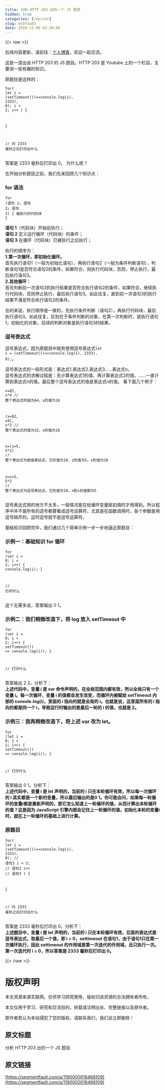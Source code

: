 ```yaml
---
title: 分析 HTTP 203 出的一个 JS 题目
hidden: true
categories: [reprint]
slug: 6cbfaa83
date: 2018-11-08 02:30:09
---
```


{{< raw >}}
<p>&#x540E;&#x7EED;&#x5185;&#x5BB9;&#x66F4;&#x65B0;&#xFF0C;&#x8BF7;&#x524D;&#x5F80;&#xFF1A;<a href="http://www.sosout.com/2018/08/16/let-for-together-used.html" rel="nofollow noreferrer" target="_blank">&#x4E2A;&#x4EBA;&#x535A;&#x5BA2;</a>&#xFF0C;&#x6B22;&#x8FCE;&#x4E00;&#x8D77;&#x4EA4;&#x6D41;&#x3002;</p><p>&#x8FD9;&#x662F;&#x4E00;&#x9053;&#x51FA;&#x81EA; HTTP 203 &#x7684; JS &#x9898;&#x76EE;&#x3002;HTTP 203 &#x662F; Youtube &#x4E0A;&#x7684;&#x4E00;&#x4E2A;&#x680F;&#x76EE;&#xFF0C;&#x4E3B;&#x8981;&#x8BB2;&#x4E00;&#x4E9B;&#x6709;&#x8DA3;&#x7684;&#x77E5;&#x8BC6;&#x3002;</p><p>&#x539F;&#x9898;&#x76EE;&#x662F;&#x8FD9;&#x6837;&#x7684;&#xFF1A;</p><div class="widget-codetool" style="display:none"><div class="widget-codetool--inner"><span class="selectCode code-tool" data-toggle="tooltip" data-placement="top" title="" data-original-title="&#x5168;&#x9009;"></span> <span type="button" class="copyCode code-tool" data-toggle="tooltip" data-placement="top" data-clipboard-text="for(
  let i = (setTimeout(()=&gt;console.log(i), 2333), 0);
  i &lt; 2;
  i++
) {
  
}

// &#x95EE; 2333 &#x6BEB;&#x79D2;&#x4E4B;&#x540E;&#x6253;&#x5370;&#x51FA;&#x4EC0;&#x4E48;" title="" data-original-title="&#x590D;&#x5236;"></span> <span type="button" class="saveToNote code-tool" data-toggle="tooltip" data-placement="top" title="" data-original-title="&#x653E;&#x8FDB;&#x7B14;&#x8BB0;"></span></div></div><pre class="javascript hljs"><code class="js"><span class="hljs-keyword">for</span>(
  <span class="hljs-keyword">let</span> i = <span class="hljs-function">(<span class="hljs-params">setTimeout((</span>)=&gt;</span><span class="hljs-built_in">console</span>.log(i), <span class="hljs-number">2333</span>), <span class="hljs-number">0</span>);
  i &lt; <span class="hljs-number">2</span>;
  i++
) {
  
}

<span class="hljs-comment">// &#x95EE; 2333 &#x6BEB;&#x79D2;&#x4E4B;&#x540E;&#x6253;&#x5370;&#x51FA;&#x4EC0;&#x4E48;</span></code></pre><p>&#x7B54;&#x6848;&#x662F; 2333 &#x6BEB;&#x79D2;&#x540E;&#x6253;&#x5370;&#x51FA; 0&#x3002; &#x4E3A;&#x4EC0;&#x4E48;&#x5462;&#xFF1F;</p><p>&#x5728;&#x5F00;&#x59CB;&#x5206;&#x6790;&#x9898;&#x76EE;&#x4E4B;&#x524D;&#xFF0C;&#x6211;&#x4EEC;&#x5148;&#x6765;&#x56DE;&#x987E;&#x51E0;&#x4E2A;&#x77E5;&#x8BC6;&#x70B9;&#xFF1A;</p><h3 id="articleHeader0">for &#x8BED;&#x6CD5;</h3><div class="widget-codetool" style="display:none"><div class="widget-codetool--inner"><span class="selectCode code-tool" data-toggle="tooltip" data-placement="top" title="" data-original-title="&#x5168;&#x9009;"></span> <span type="button" class="copyCode code-tool" data-toggle="tooltip" data-placement="top" data-clipboard-text="for (&#x8BED;&#x53E5; 1; &#x8BED;&#x53E5; 2; &#x8BED;&#x53E5; 3) {
    &#x88AB;&#x6267;&#x884C;&#x7684;&#x4EE3;&#x7801;&#x5757;
}" title="" data-original-title="&#x590D;&#x5236;"></span> <span type="button" class="saveToNote code-tool" data-toggle="tooltip" data-placement="top" title="" data-original-title="&#x653E;&#x8FDB;&#x7B14;&#x8BB0;"></span></div></div><pre class="javascript hljs"><code class="js"><span class="hljs-keyword">for</span> (&#x8BED;&#x53E5; <span class="hljs-number">1</span>; &#x8BED;&#x53E5; <span class="hljs-number">2</span>; &#x8BED;&#x53E5; <span class="hljs-number">3</span>) {
    &#x88AB;&#x6267;&#x884C;&#x7684;&#x4EE3;&#x7801;&#x5757;
}</code></pre><p><strong>&#x8BED;&#x53E5; 1</strong>&#xFF08;&#x4EE3;&#x7801;&#x5757;&#xFF09;&#x5F00;&#x59CB;&#x524D;&#x6267;&#x884C;&#xFF1B;<br><strong>&#x8BED;&#x53E5; 2</strong> &#x5B9A;&#x4E49;&#x8FD0;&#x884C;&#x5FAA;&#x73AF;&#xFF08;&#x4EE3;&#x7801;&#x5757;&#xFF09;&#x7684;&#x6761;&#x4EF6;&#xFF1B;<br><strong>&#x8BED;&#x53E5; 3</strong> &#x5728;&#x5FAA;&#x73AF;&#xFF08;&#x4EE3;&#x7801;&#x5757;&#xFF09;&#x5DF2;&#x88AB;&#x6267;&#x884C;&#x4E4B;&#x540E;&#x6267;&#x884C;&#xFF1B;</p><p>&#x6267;&#x884C;&#x7684;&#x987A;&#x5E8F;&#x4E3A;&#xFF1A;<br><strong>1.&#x7B2C;&#x4E00;&#x6B21;&#x5FAA;&#x73AF;&#xFF0C;&#x5373;&#x521D;&#x59CB;&#x5316;&#x5FAA;&#x73AF;&#x3002;</strong><br>&#x9996;&#x5148;&#x6267;&#x884C;&#x8BED;&#x53E5;1&#xFF08;&#x4E00;&#x822C;&#x4E3A;&#x521D;&#x59CB;&#x5316;&#x8BED;&#x53E5;&#xFF09;&#xFF0C;&#x518D;&#x6267;&#x884C;&#x8BED;&#x53E5;2&#xFF08;&#x4E00;&#x822C;&#x4E3A;&#x6761;&#x4EF6;&#x5224;&#x65AD;&#x8BED;&#x53E5;&#xFF09;&#xFF0C;&#x5224;&#x65AD;&#x8BED;&#x53E5;1&#x662F;&#x5426;&#x7B26;&#x5408;&#x8BED;&#x53E5;2&#x7684;&#x6761;&#x4EF6;&#xFF0C;&#x5982;&#x679C;&#x7B26;&#x5408;&#xFF0C;&#x5219;&#x6267;&#x884C;&#x4EE3;&#x7801;&#x5757;&#xFF0C;&#x5426;&#x5219;&#xFF0C;&#x505C;&#x6B62;&#x6267;&#x884C;&#xFF0C;&#x6700;&#x540E;&#x6267;&#x884C;&#x8BED;&#x53E5;3&#x3002;<br><strong>2.&#x5176;&#x4ED6;&#x5FAA;&#x73AF;&#xFF1A;</strong><br>&#x9996;&#x5148;&#x5224;&#x65AD;&#x524D;&#x4E00;&#x6B21;&#x8BED;&#x53E5;3&#x7684;&#x6267;&#x884C;&#x7ED3;&#x679C;&#x662F;&#x5426;&#x7B26;&#x5408;&#x6267;&#x884C;&#x8BED;&#x53E5;2&#x7684;&#x6761;&#x4EF6;&#xFF0C;&#x5982;&#x679C;&#x7B26;&#x5408;&#xFF0C;&#x7EE7;&#x7EED;&#x6267;&#x884C;&#x4EE3;&#x7801;&#x5757;&#xFF0C;&#x5426;&#x5219;&#x505C;&#x6B62;&#x6267;&#x884C;&#xFF0C;&#x6700;&#x540E;&#x6267;&#x884C;&#x8BED;&#x53E5;3&#x3002;&#x5982;&#x6B64;&#x5F80;&#x590D;&#xFF0C;&#x76F4;&#x5230;&#x524D;&#x4E00;&#x6B21;&#x8BED;&#x53E5;3&#x7684;&#x6267;&#x884C;&#x7ED3;&#x679C;&#x4E0D;&#x6EE1;&#x8DB3;&#x7B26;&#x5408;&#x6267;&#x884C;&#x8BED;&#x53E5;2&#x7684;&#x6761;&#x4EF6;&#x3002;</p><p>&#x603B;&#x7684;&#x6765;&#x8BF4;&#xFF0C;&#x6267;&#x884C;&#x987A;&#x5E8F;&#x662F;&#x4E00;&#x81F4;&#x7684;&#xFF0C;&#x5148;&#x6267;&#x884C;&#x6761;&#x4EF6;&#x5224;&#x65AD;&#xFF08;&#x8BED;&#x53E5;2&#xFF09;&#xFF0C;&#x518D;&#x6267;&#x884C;&#x4EE3;&#x7801;&#x5757;&#xFF0C;&#x6700;&#x540E;&#x6267;&#x884C;&#x8BED;&#x53E5;3&#x3002;&#x5982;&#x6B64;&#x5F80;&#x590D;&#xFF0C;&#x533A;&#x522B;&#x5728;&#x4E8E;&#x6761;&#x4EF6;&#x5224;&#x65AD;&#x7684;&#x5BF9;&#x8C61;&#xFF0C;&#x5728;&#x7B2C;&#x4E00;&#x6B21;&#x5224;&#x65AD;&#x65F6;&#xFF0C;&#x662F;&#x6267;&#x884C;&#x8BED;&#x53E5;1&#xFF0C;&#x521D;&#x59CB;&#x5316;&#x7684;&#x5BF9;&#x8C61;&#xFF0C;&#x540E;&#x7EED;&#x7684;&#x5224;&#x65AD;&#x5BF9;&#x8C61;&#x662F;&#x6267;&#x884C;&#x8BED;&#x53E5;3&#x7684;&#x7ED3;&#x679C;&#x3002;</p><h3 id="articleHeader1">&#x9017;&#x53F7;&#x8868;&#x8FBE;&#x5F0F;</h3><p>&#x9017;&#x53F7;&#x8868;&#x8FBE;&#x5F0F;&#xFF0C;&#x56E0;&#x4E3A;&#x539F;&#x9898;&#x76EE;&#x4E2D;&#x5C31;&#x6709;&#x4F7F;&#x7528;&#x9017;&#x53F7;&#x8868;&#x8FBE;&#x5F0F;<code>let i = (setTimeout(()=&gt;console.log(i), 2333), 0);</code>&#x3002;</p><p>&#x9017;&#x53F7;&#x8868;&#x8FBE;&#x5F0F;&#x7684;&#x4E00;&#x822C;&#x5F62;&#x5F0F;&#x662F;&#xFF1A;&#x8868;&#x8FBE;&#x5F0F;1,&#x8868;&#x8FBE;&#x5F0F;2,&#x8868;&#x8FBE;&#x5F0F;3......&#x8868;&#x8FBE;&#x5F0F;n&#x3002;<br>&#x9017;&#x53F7;&#x8868;&#x8FBE;&#x5F0F;&#x7684;&#x6C42;&#x89E3;&#x8FC7;&#x7A0B;&#x662F;&#xFF1A;&#x5148;&#x8BA1;&#x7B97;&#x8868;&#x8FBE;&#x5F0F;1&#x7684;&#x503C;&#xFF0C;&#x518D;&#x8BA1;&#x7B97;&#x8868;&#x8FBE;&#x5F0F;2&#x7684;&#x503C;&#xFF0C;......&#x4E00;&#x76F4;&#x8BA1;&#x7B97;&#x5230;&#x8868;&#x8FBE;&#x5F0F;n&#x7684;&#x503C;&#x3002;&#x6700;&#x540E;&#x6574;&#x4E2A;&#x9017;&#x53F7;&#x8868;&#x8FBE;&#x5F0F;&#x7684;&#x503C;&#x662F;&#x8868;&#x8FBE;&#x5F0F;n&#x7684;&#x503C;&#x3002; &#x770B;&#x4E0B;&#x9762;&#x51E0;&#x4E2A;&#x4F8B;&#x5B50;&#xFF1A;</p><div class="widget-codetool" style="display:none"><div class="widget-codetool--inner"><span class="selectCode code-tool" data-toggle="tooltip" data-placement="top" title="" data-original-title="&#x5168;&#x9009;"></span> <span type="button" class="copyCode code-tool" data-toggle="tooltip" data-placement="top" data-clipboard-text="x=8*2, x*4  // &#x6574;&#x4E2A;&#x8868;&#x8FBE;&#x5F0F;&#x7684;&#x503C;&#x4E3A;64&#xFF0C;x&#x7684;&#x503C;&#x4E3A;16

(x=8*2, x*4), x*2 // &#x6574;&#x4E2A;&#x8868;&#x8FBE;&#x5F0F;&#x7684;&#x503C;&#x4E3A;32&#xFF0C;x&#x7684;&#x503C;&#x4E3A;16

x=(z=5, 5*2) // &#x6574;&#x4E2A;&#x8868;&#x8FBE;&#x5F0F;&#x4E3A;&#x8D4B;&#x503C;&#x8868;&#x8FBE;&#x5F0F;&#xFF0C;&#x5B83;&#x7684;&#x503C;&#x4E3A;10&#xFF0C;z&#x7684;&#x503C;&#x4E3A;5&#xFF0C;x&#x7684;&#x503C;&#x4E3A;10

x=z=5, 5*2 // &#x6574;&#x4E2A;&#x8868;&#x8FBE;&#x5F0F;&#x4E3A;&#x9017;&#x53F7;&#x8868;&#x8FBE;&#x5F0F;&#xFF0C;&#x5B83;&#x7684;&#x503C;&#x4E3A;10&#xFF0C;x&#x548C;z&#x7684;&#x503C;&#x90FD;&#x4E3A;5" title="" data-original-title="&#x590D;&#x5236;"></span> <span type="button" class="saveToNote code-tool" data-toggle="tooltip" data-placement="top" title="" data-original-title="&#x653E;&#x8FDB;&#x7B14;&#x8BB0;"></span></div></div><pre class="javascript hljs"><code class="js">x=<span class="hljs-number">8</span>*<span class="hljs-number">2</span>, x*<span class="hljs-number">4</span>  <span class="hljs-comment">// &#x6574;&#x4E2A;&#x8868;&#x8FBE;&#x5F0F;&#x7684;&#x503C;&#x4E3A;64&#xFF0C;x&#x7684;&#x503C;&#x4E3A;16</span>

(x=<span class="hljs-number">8</span>*<span class="hljs-number">2</span>, x*<span class="hljs-number">4</span>), x*<span class="hljs-number">2</span> <span class="hljs-comment">// &#x6574;&#x4E2A;&#x8868;&#x8FBE;&#x5F0F;&#x7684;&#x503C;&#x4E3A;32&#xFF0C;x&#x7684;&#x503C;&#x4E3A;16</span>

x=(z=<span class="hljs-number">5</span>, <span class="hljs-number">5</span>*<span class="hljs-number">2</span>) <span class="hljs-comment">// &#x6574;&#x4E2A;&#x8868;&#x8FBE;&#x5F0F;&#x4E3A;&#x8D4B;&#x503C;&#x8868;&#x8FBE;&#x5F0F;&#xFF0C;&#x5B83;&#x7684;&#x503C;&#x4E3A;10&#xFF0C;z&#x7684;&#x503C;&#x4E3A;5&#xFF0C;x&#x7684;&#x503C;&#x4E3A;10</span>

x=z=<span class="hljs-number">5</span>, <span class="hljs-number">5</span>*<span class="hljs-number">2</span> <span class="hljs-comment">// &#x6574;&#x4E2A;&#x8868;&#x8FBE;&#x5F0F;&#x4E3A;&#x9017;&#x53F7;&#x8868;&#x8FBE;&#x5F0F;&#xFF0C;&#x5B83;&#x7684;&#x503C;&#x4E3A;10&#xFF0C;x&#x548C;z&#x7684;&#x503C;&#x90FD;&#x4E3A;5</span></code></pre><p>&#x9017;&#x53F7;&#x8868;&#x8FBE;&#x5F0F;&#x7528;&#x7684;&#x5730;&#x65B9;&#x4E0D;&#x592A;&#x591A;&#xFF0C;&#x4E00;&#x822C;&#x60C5;&#x51B5;&#x662F;&#x5728;&#x7ED9;&#x5FAA;&#x73AF;&#x53D8;&#x91CF;&#x8D4B;&#x521D;&#x503C;&#x65F6;&#x624D;&#x7528;&#x5F97;&#x5230;&#x3002;&#x6240;&#x4EE5;&#x7A0B;&#x5E8F;&#x4E2D;&#x5E76;&#x4E0D;&#x662F;&#x6240;&#x6709;&#x7684;&#x9017;&#x53F7;&#x90FD;&#x8981;&#x770B;&#x6210;&#x9017;&#x53F7;&#x8FD0;&#x7B97;&#x7B26;&#xFF0C;&#x5C24;&#x5176;&#x662F;&#x5728;&#x51FD;&#x6570;&#x8C03;&#x7528;&#x65F6;&#xFF0C;&#x5404;&#x4E2A;&#x53C2;&#x6570;&#x662F;&#x7528;&#x9017;&#x53F7;&#x9694;&#x5F00;&#x7684;&#xFF0C;&#x8FD9;&#x65F6;&#x9017;&#x53F7;&#x5C31;&#x4E0D;&#x662F;&#x9017;&#x53F7;&#x8FD0;&#x7B97;&#x7B26;&#x3002;</p><p>&#x57FA;&#x7840;&#x77E5;&#x8BC6;&#x56DE;&#x987E;&#x5B8C;&#x6BD5;&#xFF0C;&#x6211;&#x4EEC;&#x901A;&#x8FC7;&#x51E0;&#x4E2A;&#x7B80;&#x5355;&#x793A;&#x4F8B;&#x4E00;&#x6B65;&#x4E00;&#x6B65;&#x5730;&#x903C;&#x8FD1;&#x539F;&#x9898;&#x76EE;&#xFF1A;</p><h3 id="articleHeader2">&#x793A;&#x4F8B;&#x4E00;&#xFF1A;&#x57FA;&#x7840;&#x77E5;&#x8BC6; for &#x5FAA;&#x73AF;</h3><div class="widget-codetool" style="display:none"><div class="widget-codetool--inner"><span class="selectCode code-tool" data-toggle="tooltip" data-placement="top" title="" data-original-title="&#x5168;&#x9009;"></span> <span type="button" class="copyCode code-tool" data-toggle="tooltip" data-placement="top" data-clipboard-text="for (var i = 0; i &lt; 2; i++) {
    console.log(i);
}

// &#x6253;&#x5370;&#x4EC0;&#x4E48;" title="" data-original-title="&#x590D;&#x5236;"></span> <span type="button" class="saveToNote code-tool" data-toggle="tooltip" data-placement="top" title="" data-original-title="&#x653E;&#x8FDB;&#x7B14;&#x8BB0;"></span></div></div><pre class="javascript hljs"><code class="js"><span class="hljs-keyword">for</span> (<span class="hljs-keyword">var</span> i = <span class="hljs-number">0</span>; i &lt; <span class="hljs-number">2</span>; i++) {
    <span class="hljs-built_in">console</span>.log(i);
}

<span class="hljs-comment">// &#x6253;&#x5370;&#x4EC0;&#x4E48;</span></code></pre><p>&#x8FD9;&#x4E2A;&#x65E0;&#x9700;&#x591A;&#x8BF4;&#xFF0C;&#x7B54;&#x6848;&#x8F93;&#x51FA; 0 1&#x3002;</p><h3 id="articleHeader3">&#x793A;&#x4F8B;&#x4E8C;&#xFF1A;&#x6211;&#x4EEC;&#x7A0D;&#x5FAE;&#x6539;&#x9020;&#x4E0B;&#xFF0C;&#x5C06; log &#x653E;&#x5165; setTimeout &#x4E2D;</h3><div class="widget-codetool" style="display:none"><div class="widget-codetool--inner"><span class="selectCode code-tool" data-toggle="tooltip" data-placement="top" title="" data-original-title="&#x5168;&#x9009;"></span> <span type="button" class="copyCode code-tool" data-toggle="tooltip" data-placement="top" data-clipboard-text="for (var i = 0; i &lt; 2; i++) {
    setTimeout(() =&gt; console.log(i));
}

// &#x6253;&#x5370;&#x4EC0;&#x4E48;" title="" data-original-title="&#x590D;&#x5236;"></span> <span type="button" class="saveToNote code-tool" data-toggle="tooltip" data-placement="top" title="" data-original-title="&#x653E;&#x8FDB;&#x7B14;&#x8BB0;"></span></div></div><pre class="javascript hljs"><code class="js"><span class="hljs-keyword">for</span> (<span class="hljs-keyword">var</span> i = <span class="hljs-number">0</span>; i &lt; <span class="hljs-number">2</span>; i++) {
    setTimeout(<span class="hljs-function"><span class="hljs-params">()</span> =&gt;</span> <span class="hljs-built_in">console</span>.log(i));
}

<span class="hljs-comment">// &#x6253;&#x5370;&#x4EC0;&#x4E48;</span></code></pre><p>&#x7B54;&#x6848;&#x8F93;&#x51FA; 2 2&#x3002;&#x5206;&#x6790;&#x4E0B;&#xFF1A;<br><strong>&#x4E0A;&#x8FF0;&#x4EE3;&#x7801;&#x4E2D;&#xFF0C;&#x53D8;&#x91CF; i &#x662F; var &#x547D;&#x4EE4;&#x58F0;&#x660E;&#x7684;&#xFF0C;&#x5728;&#x5168;&#x5C40;&#x8303;&#x56F4;&#x5185;&#x90FD;&#x6709;&#x6548;&#xFF0C;&#x6240;&#x4EE5;&#x5168;&#x5C40;&#x53EA;&#x6709;&#x4E00;&#x4E2A;&#x53D8;&#x91CF; i&#x3002;&#x6BCF;&#x4E00;&#x6B21;&#x5FAA;&#x73AF;&#xFF0C;&#x53D8;&#x91CF; i &#x7684;&#x503C;&#x90FD;&#x4F1A;&#x53D1;&#x751F;&#x6539;&#x53D8;&#xFF0C;&#x800C;&#x5FAA;&#x73AF;&#x5185;&#x88AB;&#x8D4B;&#x7ED9; setTimeout &#x5185;&#x90E8;&#x7684; console.log(i)&#xFF0C;&#x91CC;&#x9762;&#x7684; i &#x6307;&#x5411;&#x7684;&#x5C31;&#x662F;&#x5168;&#x5C40;&#x7684; i&#x3002;&#x4E5F;&#x5C31;&#x662F;&#x8BF4;&#xFF0C;&#x8FD9;&#x91CC;&#x9762;&#x6240;&#x6709;&#x7684; i &#x6307;&#x5411;&#x7684;&#x90FD;&#x662F;&#x540C;&#x4E00;&#x4E2A; i&#xFF0C;&#x5BFC;&#x81F4;&#x8FD0;&#x884C;&#x65F6;&#x8F93;&#x51FA;&#x7684;&#x662F;&#x6700;&#x540E;&#x4E00;&#x8F6E;&#x7684; i &#x7684;&#x503C;&#xFF0C;&#x4E5F;&#x5C31;&#x662F; 2&#x3002;</strong></p><h3 id="articleHeader4">&#x793A;&#x4F8B;&#x4E09;&#xFF1A;&#x6211;&#x518D;&#x7A0D;&#x5FAE;&#x6539;&#x9020;&#x4E0B;&#xFF0C;&#x5C06;&#x4E0A;&#x8FF0; var &#x6539;&#x4E3A; let&#x3002;</h3><div class="widget-codetool" style="display:none"><div class="widget-codetool--inner"><span class="selectCode code-tool" data-toggle="tooltip" data-placement="top" title="" data-original-title="&#x5168;&#x9009;"></span> <span type="button" class="copyCode code-tool" data-toggle="tooltip" data-placement="top" data-clipboard-text="for (let i = 0; i &lt; 2; i++) {
    setTimeout(() =&gt; console.log(i));
}

// &#x6253;&#x5370;&#x4EC0;&#x4E48;" title="" data-original-title="&#x590D;&#x5236;"></span> <span type="button" class="saveToNote code-tool" data-toggle="tooltip" data-placement="top" title="" data-original-title="&#x653E;&#x8FDB;&#x7B14;&#x8BB0;"></span></div></div><pre class="javascript hljs"><code class="js"><span class="hljs-keyword">for</span> (<span class="hljs-keyword">let</span> i = <span class="hljs-number">0</span>; i &lt; <span class="hljs-number">2</span>; i++) {
    setTimeout(<span class="hljs-function"><span class="hljs-params">()</span> =&gt;</span> <span class="hljs-built_in">console</span>.log(i));
}

<span class="hljs-comment">// &#x6253;&#x5370;&#x4EC0;&#x4E48;</span></code></pre><p>&#x7B54;&#x6848;&#x8F93;&#x51FA; 0 1&#x3002;&#x5206;&#x6790;&#x4E0B;&#xFF1A;<br><strong>&#x4E0A;&#x8FF0;&#x4EE3;&#x7801;&#x4E2D;&#xFF0C;&#x53D8;&#x91CF; i &#x662F; let &#x58F0;&#x660E;&#x7684;&#xFF0C;&#x5F53;&#x524D;&#x7684; i &#x53EA;&#x5728;&#x672C;&#x8F6E;&#x5FAA;&#x73AF;&#x6709;&#x6548;&#xFF0C;&#x6240;&#x4EE5;&#x6BCF;&#x4E00;&#x6B21;&#x5FAA;&#x73AF;&#x7684; i &#x5176;&#x5B9E;&#x90FD;&#x662F;&#x4E00;&#x4E2A;&#x65B0;&#x7684;&#x53D8;&#x91CF;&#xFF0C;&#x6240;&#x4EE5;&#x6700;&#x540E;&#x8F93;&#x51FA;&#x7684;&#x662F;0 1&#x3002;&#x4F60;&#x53EF;&#x80FD;&#x4F1A;&#x95EE;&#xFF0C;&#x5982;&#x679C;&#x6BCF;&#x4E00;&#x8F6E;&#x5FAA;&#x73AF;&#x7684;&#x53D8;&#x91CF;i&#x90FD;&#x662F;&#x91CD;&#x65B0;&#x58F0;&#x660E;&#x7684;&#xFF0C;&#x90A3;&#x5B83;&#x600E;&#x4E48;&#x77E5;&#x9053;&#x4E0A;&#x4E00;&#x8F6E;&#x5FAA;&#x73AF;&#x7684;&#x503C;&#xFF0C;&#x4ECE;&#x800C;&#x8BA1;&#x7B97;&#x51FA;&#x672C;&#x8F6E;&#x5FAA;&#x73AF;&#x7684;&#x503C;&#xFF1F;&#x8FD9;&#x662F;&#x56E0;&#x4E3A; JavaScript &#x5F15;&#x64CE;&#x5185;&#x90E8;&#x4F1A;&#x8BB0;&#x4F4F;&#x4E0A;&#x4E00;&#x8F6E;&#x5FAA;&#x73AF;&#x7684;&#x503C;&#xFF0C;&#x521D;&#x59CB;&#x5316;&#x672C;&#x8F6E;&#x7684;&#x53D8;&#x91CF;i&#x65F6;&#xFF0C;&#x5C31;&#x5728;&#x4E0A;&#x4E00;&#x8F6E;&#x5FAA;&#x73AF;&#x7684;&#x57FA;&#x7840;&#x4E0A;&#x8FDB;&#x884C;&#x8BA1;&#x7B97;&#x3002;</strong></p><h3 id="articleHeader5">&#x539F;&#x9898;&#x76EE;</h3><div class="widget-codetool" style="display:none"><div class="widget-codetool--inner"><span class="selectCode code-tool" data-toggle="tooltip" data-placement="top" title="" data-original-title="&#x5168;&#x9009;"></span> <span type="button" class="copyCode code-tool" data-toggle="tooltip" data-placement="top" data-clipboard-text="for(
  let i = (setTimeout(()=&gt;console.log(i), 2333), 0); // &#x8BED;&#x53E5;1
  i &lt; 2; // &#x8BED;&#x53E5;2
  i++ // &#x8BED;&#x53E5;3
) {
  
}

// &#x95EE; 2333 &#x6BEB;&#x79D2;&#x4E4B;&#x540E;&#x6253;&#x5370;&#x51FA;&#x4EC0;&#x4E48;" title="" data-original-title="&#x590D;&#x5236;"></span> <span type="button" class="saveToNote code-tool" data-toggle="tooltip" data-placement="top" title="" data-original-title="&#x653E;&#x8FDB;&#x7B14;&#x8BB0;"></span></div></div><pre class="javascript hljs"><code class="js"><span class="hljs-keyword">for</span>(
  <span class="hljs-keyword">let</span> i = <span class="hljs-function">(<span class="hljs-params">setTimeout((</span>)=&gt;</span><span class="hljs-built_in">console</span>.log(i), <span class="hljs-number">2333</span>), <span class="hljs-number">0</span>); <span class="hljs-comment">// &#x8BED;&#x53E5;1</span>
  i &lt; <span class="hljs-number">2</span>; <span class="hljs-comment">// &#x8BED;&#x53E5;2</span>
  i++ <span class="hljs-comment">// &#x8BED;&#x53E5;3</span>
) {
  
}

<span class="hljs-comment">// &#x95EE; 2333 &#x6BEB;&#x79D2;&#x4E4B;&#x540E;&#x6253;&#x5370;&#x51FA;&#x4EC0;&#x4E48;</span></code></pre><p>&#x7B54;&#x6848;&#x662F; 2333 &#x6BEB;&#x79D2;&#x540E;&#x6253;&#x5370;&#x51FA; 0&#x3002;&#x5206;&#x6790;&#x4E0B;&#xFF1A;<br><strong>&#x4E0A;&#x8FF0;&#x9898;&#x76EE;&#x4E2D;&#xFF0C;&#x53D8;&#x91CF; i &#x662F; let &#x58F0;&#x660E;&#x7684;&#xFF0C;&#x5F53;&#x524D;&#x7684; i &#x53EA;&#x5728;&#x672C;&#x8F6E;&#x5FAA;&#x73AF;&#x6709;&#x6548;&#xFF0C;&#x540E;&#x9762;&#x7684;&#x8868;&#x8FBE;&#x5F0F;&#x662F;&#x9017;&#x53F7;&#x8868;&#x8FBE;&#x5F0F;&#xFF0C;&#x53D6;&#x6700;&#x540E;&#x4E00;&#x4E2A;&#x503C;&#xFF0C;&#x5373; i = 0&#xFF0C;settimeout &#x5728;&#x8BED;&#x53E5;1&#xFF0C;&#x7531;&#x4E8E;&#x8BED;&#x53E5;1&#x53EA;&#x5728;&#x7B2C;&#x4E00;&#x6B21;&#x5FAA;&#x73AF;&#x6267;&#x884C;&#xFF0C;&#x56E0;&#x6B64; settimeout &#x7684;&#x4F5C;&#x7528;&#x57DF;&#x662F;&#x7B2C;&#x4E00;&#x6B21;&#x8FED;&#x4EE3;&#x7684;&#x4F5C;&#x7528;&#x57DF;&#xFF0C;&#x4E14;&#x53EA;&#x6267;&#x884C;&#x4E00;&#x6B21;&#x3002;&#x7B2C;&#x4E00;&#x6B21;&#x8FED;&#x4EE3;&#x65F6; i = 0&#xFF0C;&#x6240;&#x4EE5;&#x7B54;&#x6848;&#x662F; 2333 &#x6BEB;&#x79D2;&#x540E;&#x6253;&#x5370;&#x51FA; 0&#x3002;</strong></p>
{{< /raw >}}

# 版权声明
本文资源来源互联网，仅供学习研究使用，版权归该资源的合法拥有者所有，

本文仅用于学习、研究和交流目的。转载请注明出处、完整链接以及原作者。 

原作者若认为本站侵犯了您的版权，请联系我们，我们会立即删除！

## 原文标题
分析 HTTP 203 出的一个 JS 题目

## 原文链接
[https://segmentfault.com/a/1190000016468109](https://segmentfault.com/a/1190000016468109)

